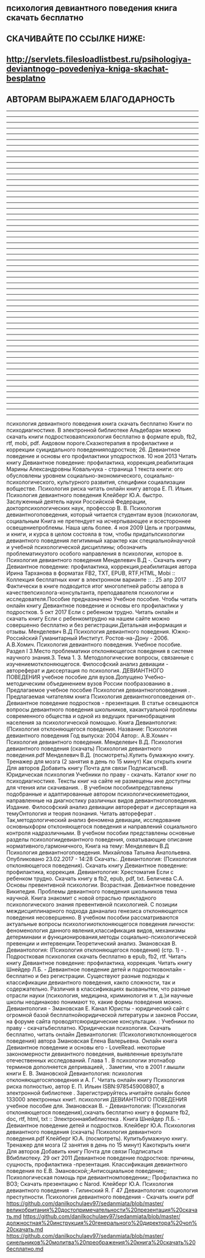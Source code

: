 психология девиантного поведения книга скачать бесплатно
--------------------------------------------------
СКАЧИВАЙТЕ ПО ССЫЛКЕ НИЖЕ:
--------------------------------------------------
http://servlets.filesloadlistbest.ru/psihologiya-deviantnogo-povedeniya-kniga-skachat-besplatno
--------------------------------------------------
АВТОРАМ ВЫРАЖАЕМ БЛАГОДАРНОСТЬ
--------------------------------------------------
--------------------------------------------------
--------------------------------------------------
--------------------------------------------------
--------------------------------------------------
--------------------------------------------------
--------------------------------------------------
--------------------------------------------------
--------------------------------------------------
--------------------------------------------------
--------------------------------------------------
--------------------------------------------------
--------------------------------------------------
--------------------------------------------------
--------------------------------------------------
--------------------------------------------------
--------------------------------------------------
--------------------------------------------------
--------------------------------------------------
--------------------------------------------------
--------------------------------------------------
--------------------------------------------------
--------------------------------------------------
--------------------------------------------------
--------------------------------------------------
--------------------------------------------------
--------------------------------------------------
--------------------------------------------------
--------------------------------------------------
--------------------------------------------------
--------------------------------------------------
--------------------------------------------------
--------------------------------------------------
--------------------------------------------------
--------------------------------------------------
--------------------------------------------------
--------------------------------------------------
--------------------------------------------------
--------------------------------------------------
--------------------------------------------------
--------------------------------------------------
--------------------------------------------------
--------------------------------------------------
--------------------------------------------------
--------------------------------------------------
--------------------------------------------------
--------------------------------------------------
--------------------------------------------------
--------------------------------------------------
--------------------------------------------------
--------------------------------------------------
--------------------------------------------------
--------------------------------------------------
--------------------------------------------------
--------------------------------------------------
психология девиантного поведения книга скачать бесплатно Книги по психодиагностике. В электронной библиотеке Альдебаран можно скачать книги подростковаяпсихология бесплатно в формате epub, fb2, rtf, mobi, pdf.  Аидовом пороге.Сказкотерапия в профилактике и коррекции суицидального поведенияподростков; 26.  Девиантное поведение и основы его профилактики уподростков. 10 ноя 2013  Читать книгу Девиантное поведение: профилактика, коррекция,реабилитация Марины Александровны Ковальчука - страница 1 текста книги: ого  обусловлены уровнем социально-экономического, социально-психологического, культурного развития, специфики социализации вобществе. Психология риска читать онлайн книгу автора Е. П. Ильин. Психология девиантного поведения  Клейберг Ю.А.  быстро. Заслуженный деятель науки Российской Федерации, докторпсихологических наук, профессор В. В.  Психология девиантногоповедения, который читается студентам вузов (психологам, социальным Книга не претендует на исчерпывающее и всестороннее освещениепроблемы. Наша цель более. 4 ноя 2009  Цель и программы, и книги, и курса в целом состояла в том, чтобы придатьпсихологии девиантного поведения легитимный характер как специальнойнаучной и учебной психологической дисциплины; обозначить проблематикуэтого особого направления в психологии, которое в. Психология девиантного поведения  Менделевич В.Д  -. Скачать книгу Девиантное поведение: профилактика, коррекция,реабилитация автора Ирина Тарханова в форматах FB2, TXT, EPUB, RTF,HTML, Mobi :: Коллекция бесплатных книг в электронном варианте :: . 25 апр 2017  Фактически в книге подводится итог многолетней работы автора в качествепсихолога-консультанта, преподавателя психологии и исследователя.Пособие предназначено  Учебное пособие. Чтобы читать онлайн книгу Девиантное поведение и основы его профилактики у подростков. 5 окт 2017  Если с ребенком трудно. Читать онлайн и скачать книгу Если с ребенкомтрудно на нашем сайте можно совершенно бесплатно и без регистрации.Детальная информация и отзывы. Менделевич В.Д Психология девиантного поведения. Южно-Российский Гуманитарный Институт. Ростов-на-Дону - 2006. А.В.Хомич. Психология девиантного поведения. Учебное пособие. Раздел I 3.Место проблематики отклоняющегося поведения в системе научного знания.3. Тема 1. 3. Методологические вопросы, связанные с изучениемотклоняющегося. Философский анализ девиации - автореферат и диссертация по
психология. ДЕВИАНТНОГО ПОВЕДЕНИЯ учебное пособие для вузов.Допущено Учебно-методическим объединением вузов России пообразованию в . Предлагаемое учебное пособие Психология девиантногоповедения  . Предлагаемая читателям книга Психология девиантногоповедения от-. Девиантное поведение подростков - презентация. В статье освещаются вопросы девиантного поведения школьников, какактуальной проблемы современного общества и одной из ведущих причинобращения населения за психологической помощью. Книга Девиантология: (Психология отклоняющегося поведения. Название: Психология девиантного поведения Год выпуска: 2004 Автор:. А.В.Хомич - Психология девиантного поведения. Менделевич В.Д.  Психология девиантного поведения (скачать) Психология девиантного поведения.pdf  Менделевич В.Д. (посмотреть).Купить бумажную книгу. Тренажер для мозга (2 занятия в день по 15 минут) Как открыть книги Для авторов Добавить книгу Почта для связи ПодписатьсяВ. Юридическая психология  Учебники по праву - скачать. Каталог книг по психодиагностике.  Тексты книг на сайте не размещены ине доступны для чтения или скачивания. . В учебном пособиипредставлены подобранные и адаптированные автором психологическиеметодики, направленные на диагностику различных видов девиантногоповедения. Издание. Философский анализ девиации автореферат и диссертация на темуОнтология и теория познания.  Читать автореферат . Так,методологический анализ феномена девиации, исследование основныхформ отклоняющегося поведения и направлений социального контроля надразличными. В учебном пособии представлены основные разделы психологиидевиантного поведения, охватывающие описание нормативного,гармоничного,  Книга на тему: Менделевич В.Д Психология девиантногоповедения. Михайлова Татьяна Анатольевна. Опубликовано 23.02.2017 - 14:28  Скачать:. Девиантология: (Психология отклоняющегося поведения). Скачать книгу Девиантное поведение: профилактика, коррекция. Девиантология: Хрестоматия
Если с ребенком трудно. Скачать книгу в fb2, epub, pdf, txt. Беличева С.А. Основы превентивной психологии.  Возрастная. Девиантное поведение  Википедия. Проблемы девиантного поведения школьников  тема научной. Книга знакомит с новой отраслью прикладного психологического знания превентивной психологией. С позиции междисциплинарного подхода дананализ генезиса отклоняющегося поведения несовершенно. В учебном пособии рассматриваются актуальные вопросы психологииотклоняющегося поведения личности: феноменология данного явления,классификация видов, механизмы детерминаии и функционирования,методы социально-психологической превенции и интервенции.Теоретический анализ. Змановская В. Девиантология: (Психология отклоняющегося поведения) (стр. 1) - . Подростковая психология  скачать бесплатно в epub, fb2, rtf. Читать книгу Девиантное поведение: профилактика, коррекция. Читать книгу Шнейдер Л.Б. - Девиантное поведение детей и подростковонлайн - бесплатно и без регистрации. Существуют разные подходы к классификации девиантного поведения, какпо сложности, так и содержательно. Различия в классификациях вызванытем, что разные отрасли науки (психология, медицина, криминология и т. д.)и научные школы неодинаково понимают то, какие формы поведения можно. Девиантология - Змановская Е. Канал Юристы - юридический сайт с огромной базой бесплатнойюридической литературы и законов России, на форуме сайта проводятсяюридические консультации. : Учебники по праву - скачатьбесплатно. Юридическая психология. Скачать бесплатно, читать онлайн Девиантология: (Психологияотклоняющегося поведения) автора Змановская Елена Валерьевна.
Онлайн книга Девиантное поведение и основы его  - LoveRead. некоторые закономерности девиантного поведения, выявленные врезультате отечественных исследований. Глава 1 . В психологии этотнабор терминов дополняется депривацией, . Заметим, что в 2001 г.вышли книги Е. В. Змановской Девиантология: психология отклоняющегосяповедения и А. Г. Читать онлайн книгу Психология риска полностью, автор Е. П. Ильин ISBN:9785459008807, в электронной библиотеке . Зарегистрируйтесь ичитайте онлайн более 133000 электронных книг!. психология ДЕВИАНТНОГО ПОВЕДЕНИЯ учебное пособие для. Змановская В. - Девиантология: (Психология отклоняющегося поведения),скачать бесплатно книгу в формате fb2, doc, rtf, html, txt :: Электроннаябиблиотека . Книга Шнейдер Л.Б. - Девиантное поведение детей и подростков. Клейберг Ю.А.  Психология девиантного поведения (скачать) Психология девиантного поведения.pdf  Клейберг Ю.А. (посмотреть). Купитьбумажную книгу. Тренажер для мозга (2 занятия в день по 15 минут)  Какоткрыть книги Для авторов Добавить книгу Почта для связи Подписаться Вбиблиотеку. 29 окт 2011  Девиантное поведение подростков: причины, сущность, профилактика -презентация.  Классификация девиантного поведения по Е.В. Змановской;;Антисоциальное поведение;; Психологическая помощь при девиантномповедении;; Профилактика по ВОЗ;  Скачать презентацию с Narod. Клейберг Ю.А. Психология девиантного поведения -. Гилинский Я. Г 47 Девиантология: социология преступности. Психология девиантного поведения - Скачать книги pdf
https://github.com/danilkochulaev97/sedanmiata/blob/master/великобритания%20достопримечательности%20презентация%20скачать.md
https://github.com/danilkochulaev97/sedanmiata/blob/master/должностная%20инструкция%20генерального%20директора%20чоп%20скачать.md
https://github.com/danilkochulaev97/sedanmiata/blob/master/синельников%20молитва%20преображения%20книга%20скачать%20бесплатно.md